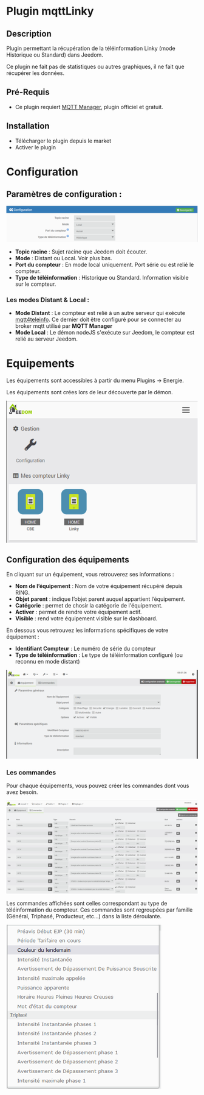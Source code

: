 # Plugin mqttLinky

## Description

Plugin permettant la récupération de la téléinformation Linky (mode Historique ou Standard) dans Jeedom.

Ce plugin ne fait pas de statistiques ou autres graphiques, il ne fait que récupérer les données.

## Pré-Requis

- Ce plugin requiert [MQTT Manager](https://market.jeedom.com/index.php?v=d&p=market_display&id=4213), plugin officiel et gratuit.

## Installation 

- Télécharger le plugin depuis le market
- Activer le plugin

# Configuration

## Paramètres de configuration :

![Configuration](../images/configuration.png)

- **Topic racine** : Sujet racine que Jeedom doit écouter.
- **Mode** : Distant ou Local. Voir plus bas.
- **Port du compteur** : En mode local uniquement. Port série ou est relié le compteur.
- **Type de téléinformation** : Historique ou Standard. Information visible sur le compteur.

### Les modes Distant & Local :

- **Mode Distant** : Le compteur est relié à un autre serveur qui exécute [mqtt4teleinfo](https://www.npmjs.com/package/mqtt4teleinfo). Ce dernier doit être configuré pour se connecter au broker mqtt utilisé par **MQTT Manager**
- **Mode Local** : Le démon nodeJS s'exécute sur Jeedom, le compteur est relié au serveur Jeedom.

# Equipements

Les équipements sont accessibles à partir du menu Plugins → Energie.

Les équipements sont crées lors de leur découverte par le démon.

![Equipements](../images/equipements.png)

## Configuration des équipements

En cliquant sur un équipement, vous retrouverez ses informations :

- **Nom de l’équipement** : Nom de votre équipement récupéré depuis RING.
- **Objet parent** : indique l’objet parent auquel appartient l’équipement.
- **Catégorie** : permet de chosir la catégorie de l'équipement.
- **Activer** : permet de rendre votre équipement actif.
- **Visible** : rend votre équipement visible sur le dashboard.

En dessous vous retrouvez les informations spécifiques de votre équipement :

- **Identifiant Compteur** : Le numéro de série du compteur
- **Type de téléinformation** : Le type de téléinformation configuré (ou reconnu en mode distant)

![InfoEquipement](../images/infoequipement.png)

### Les commandes

Pour chaque équipements, vous pouvez créer les commandes dont vous avez besoin.

![CommandesEquipement](../images/commandesequipement.png)

Les commandes affichées sont celles correspondant au type de téléinformation du compteur. Ces commandes sont regroupées par famille (Général, Triphasé, Producteur, etc...) dans la liste déroulante.

![ListeCommandes](../images/listecommandes.png)
